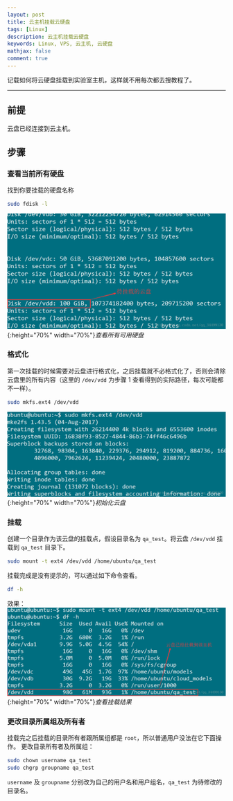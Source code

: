 ```yaml
---
layout: post
title: 云主机挂载云硬盘
tags: [Linux]
description: 云主机挂载云硬盘
keywords: Linux, VPS, 云主机, 云硬盘
mathjax: false
comment: true
---
```


记载如何将云硬盘挂载到实验室主机，这样就不用每次都去搜教程了。

---

## 前提

云盘已经连接到云主机。

## 步骤

### 查看当前所有硬盘

找到你要挂载的硬盘名称

```bash
sudo fdisk -l
```

![查看所有硬盘](assets/images/2018-04-27-01.png){:height="70%" width="70%"}_查看所有可用硬盘_

### 格式化

第一次挂载的时候需要对云盘进行格式化，之后挂载就不必格式化了，否则会清除云盘里的所有内容（这里的 `/dev/vdd` 为步骤 1 查看得到的实际路径，每次可能都不一样）。

```bash
sudo mkfs.ext4 /dev/vdd
```

![初始化云盘](assets/images/2018-04-27-02.png){:height="70%" width="70%"}_初始化云盘_

### 挂载

创建一个目录作为该云盘的挂载点，假设目录名为 `qa_test`。将云盘 `/dev/vdd` 挂载到 `qa_test` 目录下。

```bash
sudo mount -t ext4 /dev/vdd /home/ubuntu/qa_test
```

挂载完成是没有提示的，可以通过如下命令查看。

```bash
df -h
```
效果：
![查看挂载结果](assets/images/2018-04-27-03.png){:height="70%" width="70%"}_查看挂载结果_

### 更改目录所属组及所有者

挂载完之后挂载的目录所有者跟所属组都是 `root`，所以普通用户没法在它下面操作。
更改目录所有者及所属组：

```bash
sudo chown username qa_test
sudo chgrp groupname qa_test
```

`username` 及 `groupname` 分别改为自己的用户名和用户组名，`qa_test` 为待修改的目录名。
